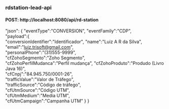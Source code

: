 ### rdstation-lead-api

#### POST: http://localhost:8080/api/rd-station

"json": {
	"eventType":"CONVERSION",
	"eventFamily":"CDP",	
	"payload":{				        
		"conversionIdentifier":"Identificador",
		"name":"Luiz A R da Silva",                
		"email":"luiz.trisoft@gmail.com",               
		"personalPhone":"(31)555-9999",       
		"cfZohoSegmento":"Zoho Segmento",      
		"cfZohoPerfilMudanca":"Perfil mudança", 
		"cfZohoProduto":"Produdo (Livro Java 16)",       
		"cfCnpj":"84.945.750/0001-26",              
		"trafficValue":"Valor de Tráfego",        
		"trafficSource":"Código de tráfego",       
		"cfUtmSource":"Código UTM",         
		"cfUtmMedium":"Media UTM",         
		"cfUtmCampaign":"Campanha UTM"
	}
}
